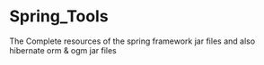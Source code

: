 # Spring_Tools
 The Complete resources of the spring framework jar files and also hibernate orm & ogm jar files
